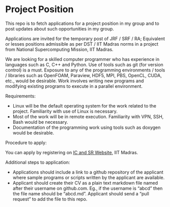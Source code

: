 # Project Position

This repo is to fetch applications for a project position in my group and to post updates about such opportunities in my group.

Applications are invited for the temporary post of JRF / SRF / RA; Equivalent or lesses positions admissible as per DST / IIT Madras norms in a project from National Supercomputing Mission, IIT Madras.

We are looking for a skilled computer programmer who has experience in languages such as C, C++ and Python. Use of tools such as git (for version control) is a must. Exposure to any of the programming environments / tools / libraries such as OpenFOAM, Paraview, HDF5, MPI, PBS, OpenCL, CUDA, etc., would be desirable. Work involves writing new programs and modifying existing programs to execute in a parallel environment. 

Requirements:

 - Linux will be the default operating system for the work related to the project. Familiarity with use of Linux is necessary.
 - Most of the work will be in remote execution. Familiarity with VPN, SSH, Bash would be necessary.
 - Documentation of the programming work using tools such as doxygen would be desirable.

Procedure to apply:

You can apply by registering on [IC and SR Website](https://icandsr.iitm.ac.in/recruitment/), IIT Madras. 

Additional steps to application:

 - Applications should include a link to a github repository of the applicant where sample programs or scripts written by the applicant are available. 
 - Applicant should create their CV as a plain text markdown file named after their username on github.com. Eg., if the username is “abcd” then the file name should be “abcd.md”. Applicant should send a “pull request” to add the file to this repo.

